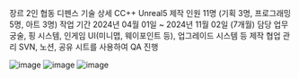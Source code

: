 장르  2인 협동 디펜스
기술 상세  CC++ Unreal5
제작 인원  11명 (기획 3명, 프로그래밍 5명, 아트 3명)
작업 기간  2024년 04월 01일 ~ 2024년 11월 02일 (7개월)
담당 업무  궁술, 핑 시스템, 인게임 UI(미니맵, 웨이포인트 등), 업그레이드 시스템 등 제작
협업 관리  SVN, 노션, 공유 시트를 사용하여 QA 진행

![image](httpsgithub.comuser-attachmentsassets34d5706f-291d-4495-86d1-6abe7cd3bce8)
![image](httpsgithub.comuser-attachmentsassets40ce6388-1591-4ac5-8762-95da0c546e72)
![image](httpsgithub.comuser-attachmentsassetsc26055d3-e437-4ae6-bc85-c88569479c99)